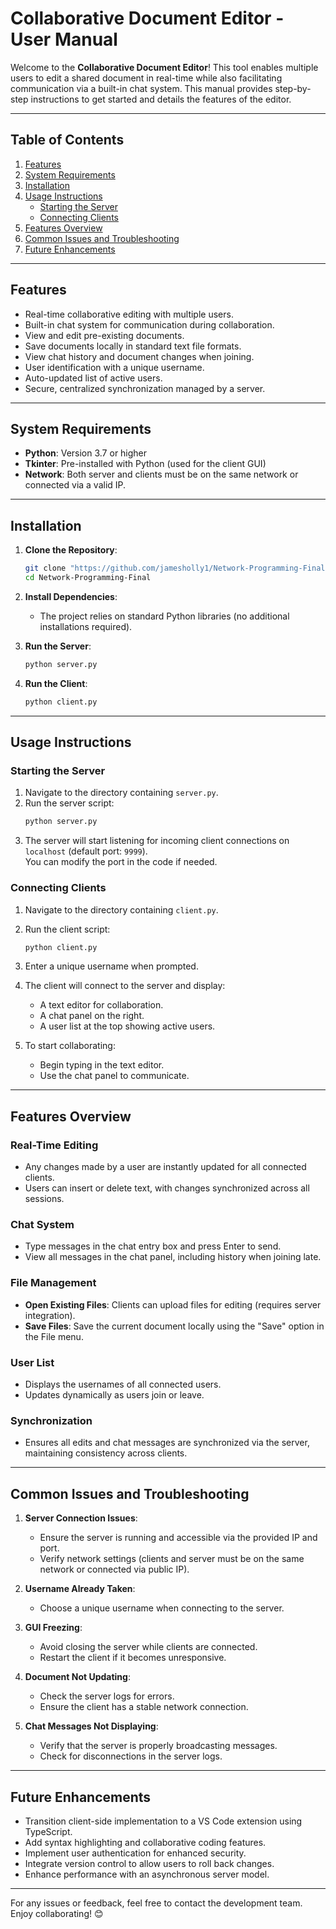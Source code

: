 # Collaborative Document Editor - User Manual

Welcome to the **Collaborative Document Editor**! This tool enables multiple users to edit a shared document in real-time while also facilitating communication via a built-in chat system. This manual provides step-by-step instructions to get started and details the features of the editor.

---

## Table of Contents

1. [Features](#features)  
2. [System Requirements](#system-requirements)  
3. [Installation](#installation)  
4. [Usage Instructions](#usage-instructions)  
   - [Starting the Server](#starting-the-server)  
   - [Connecting Clients](#connecting-clients)  
5. [Features Overview](#features-overview)  
6. [Common Issues and Troubleshooting](#common-issues-and-troubleshooting)  
7. [Future Enhancements](#future-enhancements)

---

## Features

- Real-time collaborative editing with multiple users.
- Built-in chat system for communication during collaboration.
- View and edit pre-existing documents.
- Save documents locally in standard text file formats.
- View chat history and document changes when joining.
- User identification with a unique username.
- Auto-updated list of active users.
- Secure, centralized synchronization managed by a server.

---

## System Requirements

- **Python**: Version 3.7 or higher  
- **Tkinter**: Pre-installed with Python (used for the client GUI)  
- **Network**: Both server and clients must be on the same network or connected via a valid IP.  

---

## Installation

1. **Clone the Repository**:
   ```bash
   git clone "https://github.com/jamesholly1/Network-Programming-Final"
   cd Network-Programming-Final
   ```

2. **Install Dependencies**:
   - The project relies on standard Python libraries (no additional installations required).

3. **Run the Server**:
   ```bash
   python server.py
   ```

4. **Run the Client**:
   ```bash
   python client.py
   ```

---

## Usage Instructions

### Starting the Server
1. Navigate to the directory containing `server.py`.
2. Run the server script:
   ```bash
   python server.py
   ```
3. The server will start listening for incoming client connections on `localhost` (default port: `9999`).  
   You can modify the port in the code if needed.

### Connecting Clients
1. Navigate to the directory containing `client.py`.
2. Run the client script:
   ```bash
   python client.py
   ```
3. Enter a unique username when prompted.
4. The client will connect to the server and display:
   - A text editor for collaboration.
   - A chat panel on the right.
   - A user list at the top showing active users.

5. To start collaborating:
   - Begin typing in the text editor.
   - Use the chat panel to communicate.

---

## Features Overview

### Real-Time Editing
- Any changes made by a user are instantly updated for all connected clients.
- Users can insert or delete text, with changes synchronized across all sessions.

### Chat System
- Type messages in the chat entry box and press Enter to send.
- View all messages in the chat panel, including history when joining late.

### File Management
- **Open Existing Files**: Clients can upload files for editing (requires server integration).  
- **Save Files**: Save the current document locally using the "Save" option in the File menu.

### User List
- Displays the usernames of all connected users.
- Updates dynamically as users join or leave.

### Synchronization
- Ensures all edits and chat messages are synchronized via the server, maintaining consistency across clients.

---

## Common Issues and Troubleshooting

1. **Server Connection Issues**:
   - Ensure the server is running and accessible via the provided IP and port.
   - Verify network settings (clients and server must be on the same network or connected via public IP).

2. **Username Already Taken**:
   - Choose a unique username when connecting to the server.

3. **GUI Freezing**:
   - Avoid closing the server while clients are connected.
   - Restart the client if it becomes unresponsive.

4. **Document Not Updating**:
   - Check the server logs for errors.
   - Ensure the client has a stable network connection.

5. **Chat Messages Not Displaying**:
   - Verify that the server is properly broadcasting messages.
   - Check for disconnections in the server logs.

---

## Future Enhancements

- Transition client-side implementation to a VS Code extension using TypeScript.
- Add syntax highlighting and collaborative coding features.
- Implement user authentication for enhanced security.
- Integrate version control to allow users to roll back changes.
- Enhance performance with an asynchronous server model.

---

For any issues or feedback, feel free to contact the development team. Enjoy collaborating! 😊